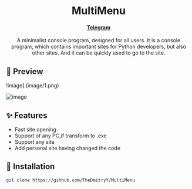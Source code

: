 <h1 align="center">MultiMenu</h1>

<h4 align="center">
  <a href="https://t.me/horekisun">Telegram</a>
</h4>

<p align="center">
A minimalist console program, designed for all users. It is a console program, which contains important sites for Python developers, but also other sites. And it can be quickly used to go to the site.
</p>

## 👀 Preview
!image].(image/1.png)

![image](image/2.png)


## ✨ Features
- Fast site opening
- Support of any PC,if transform to .exe
- Support any site
- Add personal site having changed the code

 ## 🌟 Installation

 ```sh
git clone https://github.com/TheDmitryY/MultiMenu
```
